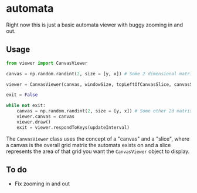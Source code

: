 # automata
Right now this is just a basic automata viewer with buggy zooming in and out.

## Usage
```python
from viewer import CanvasViewer

canvas = np.random.randint(2, size = [y, x]) # Some 2 dimensional matrix populated with 1s and 0s

viewer = CanvasViewer(canvas, windowSize, topLeftOfCanvasSlice, canvasSliceDimensions)

exit = False

while not exit:
	canvas = np.random.randint(2, size = [y, x]) # Some other 2d matrix of the same form as before
	viewer.canvas = canvas
	viewer.draw()
	exit = viewer.respondToKeys(updateInterval)

```

The `CanvasViewer` class uses the concept of a "canvas" and a "slice", where a canvas is the overall grid matrix the automata exists on and a slice represents the area of that grid you want the `CanvasViewer` object to display.

## To do
* Fix zooming in and out
